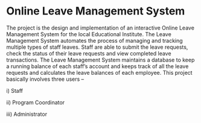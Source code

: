 # Online Leave Management System
The project is the design and implementation of an interactive Online Leave Management
System for the local Educational Institute. The Leave Management System automates the process
of managing and tracking multiple types of staff leaves. Staff are able to submit the leave
requests, check the status of their leave requests and view completed leave transactions. The
Leave Management System maintains a database to keep a running balance of each staff’s
account and keeps track of all the leave requests and calculates the leave balances of each
employee. This project basically involves three  users – 

i) Staff

ii) Program Coordinator

iii) Administrator




